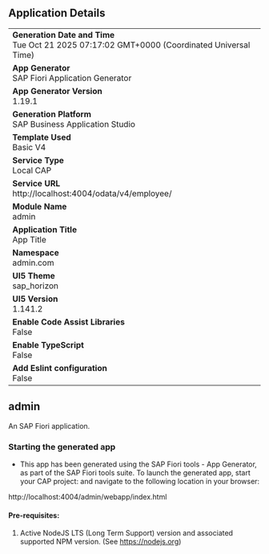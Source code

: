 ## Application Details
|               |
| ------------- |
|**Generation Date and Time**<br>Tue Oct 21 2025 07:17:02 GMT+0000 (Coordinated Universal Time)|
|**App Generator**<br>SAP Fiori Application Generator|
|**App Generator Version**<br>1.19.1|
|**Generation Platform**<br>SAP Business Application Studio|
|**Template Used**<br>Basic V4|
|**Service Type**<br>Local CAP|
|**Service URL**<br>http://localhost:4004/odata/v4/employee/|
|**Module Name**<br>admin|
|**Application Title**<br>App Title|
|**Namespace**<br>admin.com|
|**UI5 Theme**<br>sap_horizon|
|**UI5 Version**<br>1.141.2|
|**Enable Code Assist Libraries**<br>False|
|**Enable TypeScript**<br>False|
|**Add Eslint configuration**<br>False|

## admin

An SAP Fiori application.

### Starting the generated app

-   This app has been generated using the SAP Fiori tools - App Generator, as part of the SAP Fiori tools suite.  To launch the generated app, start your CAP project:  and navigate to the following location in your browser:

http://localhost:4004/admin/webapp/index.html

#### Pre-requisites:

1. Active NodeJS LTS (Long Term Support) version and associated supported NPM version.  (See https://nodejs.org)


